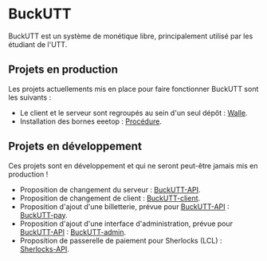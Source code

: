 # BuckUTT

BuckUTT est un système de monétique libre, principalement utilisé par les étudiant de l'UTT.

## Projets en production

Les projets actuellements mis en place pour faire fonctionner BuckUTT sont les suivants : 

* Le client et le serveur sont regroupés au sein d'un seul dépôt : [Walle](https://github.com/buckutt/BuckUTT-walle).
* Installation des bornes eeetop : [Procédure](https://github.com/buckutt/BuckUTT-eeetop).

## Projets en développement

Ces projets sont en développement et qui ne seront peut-être jamais mis en production !

* Proposition de changement du serveur : [BuckUTT-API](https://github.com/buckutt/BuckUTT-API). 
* Proposition de changement de client : [BuckUTT-client](https://github.com/buckutt/BuckUTT-client).
* Proposition d'ajout d'une billetterie, prévue pour [BuckUTT-API](https://github.com/buckutt/BuckUTT-API) : [BuckUTT-pay](https://github.com/buckutt/BuckUTT-pay).
* Proposition d'ajout d'une interface d'administration, prévue pour [BuckUTT-API](https://github.com/buckutt/BuckUTT-API) : [BuckUTT-admin](https://github.com/buckutt/BuckUTT-admin).
* Proposition de passerelle de paiement pour Sherlocks (LCL) : [Sherlocks-API](https://github.com/buckutt/Sherlocks-API).
